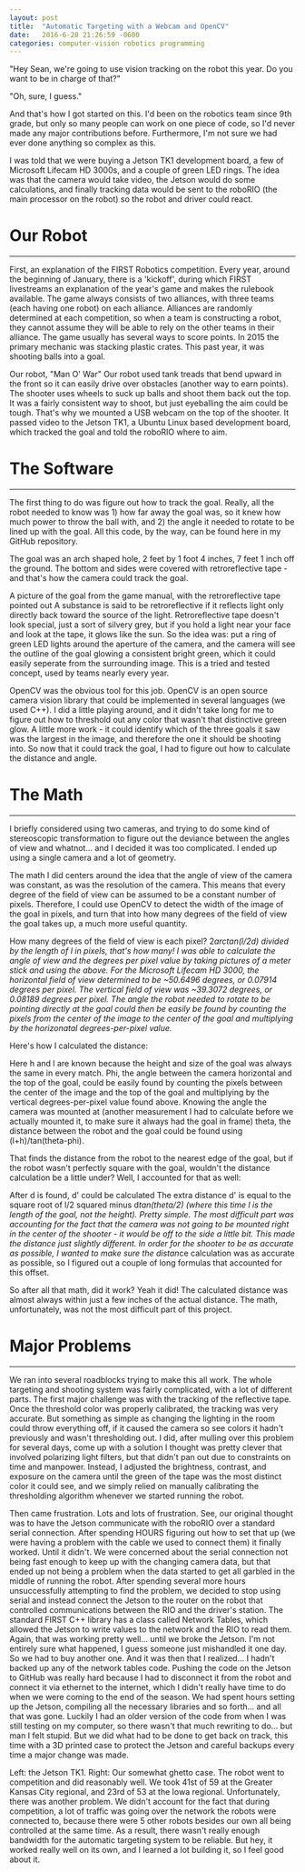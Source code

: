 ```yaml
---
layout: post
title:  "Automatic Targeting with a Webcam and OpenCV"
date:   2016-6-28 21:26:59 -0600
categories: computer-vision robotics programming
---
```

"Hey Sean, we're going to use vision tracking on the robot this year. Do you want to be in charge of that?"

"Oh, sure, I guess."

And that's how I got started on this. I'd been on the robotics team since 9th grade, but only so many people can work on one piece of code, so I'd never made any major contributions before. Furthermore, I'm not sure we had ever done anything so complex as this.

I was told that we were buying a Jetson TK1 development board, a few of Microsoft Lifecam HD 3000s, and a couple of green LED rings. The idea was that the camera would take video, the Jetson would do some calculations, and finally tracking data would be sent to the roboRIO (the main processor on the robot) so the robot and driver could react.

# Our Robot
* * *

First, an explanation of the FIRST Robotics competition. Every year, around the beginning of January, there is a 'kickoff', during which FIRST livestreams an explanation of the year's game and makes the rulebook available. The game always consists of two alliances, with three teams (each having one robot) on each alliance. Alliances are randomly determined at each competition, so when a team is constructing a robot, they cannot assume they will be able to rely on the other teams in their alliance. The game usually has several ways to score points. In 2015 the primary mechanic was stacking plastic crates. This past year, it was shooting balls into a goal.

Our robot, "Man O' War"
Our robot used tank treads that bend upward in the front so it can easily drive over obstacles (another way to earn points). The shooter uses wheels to suck up balls and shoot them back out the top. It was a fairly consistent way to shoot, but just eyeballing the aim could be tough. That's why we mounted a USB webcam on the top of the shooter. It passed video to the Jetson TK1, a Ubuntu Linux based development board, which tracked the goal and told the roboRIO where to aim.

# The Software
* * *

The first thing to do was figure out how to track the goal. Really, all the robot needed to know was 1) how far away the goal was, so it knew how much power to throw the ball with, and 2) the angle it needed to rotate to be lined up with the goal. All this code, by the way, can be found here in my GitHub repository.

The goal was an arch shaped hole, 2 feet by 1 foot 4 inches, 7 feet 1 inch off the ground. The bottom and sides were covered with retroreflective tape - and that's how the camera could track the goal.

A picture of the goal from the game manual, with the retroreflective tape pointed out
A substance is said to be retroreflective if it reflects light only directly back toward the source of the light. Retroreflective tape doesn't look special, just a sort of silvery grey, but if you hold a light near your face and look at the tape, it glows like the sun. So the idea was: put a ring of green LED lights around the aperture of the camera, and the camera will see the outline of the goal glowing a consistent bright green, which it could easily seperate from the surrounding image. This is a tried and tested concept, used by teams nearly every year.

OpenCV was the obvious tool for this job. OpenCV is an open source camera vision library that could be implemented in several languages (we used C++). I did a little playing around, and it didn't take long for me to figure out how to threshold out any color that wasn't that distinctive green glow. A little more work - it could identify which of the three goals it saw was the largest in the image, and therefore the one it should be shooting into. So now that it could track the goal, I had to figure out how to calculate the distance and angle.

# The Math
* * *

I briefly considered using two cameras, and trying to do some kind of stereoscopic transformation to figure out the deviance between the angles of view and whatnot... and I decided it was too complicated. I ended up using a single camera and a lot of geometry.

The math I did centers around the idea that the angle of view of the camera was constant, as was the resolution of the camera. This means that every degree of the field of view can be assumed to be a constant number of pixels. Therefore, I could use OpenCV to detect the width of the image of the goal in pixels, and turn that into how many degrees of the field of view the goal takes up, a much more useful quantity.

How many degrees of the field of view is each pixel? 2*arctan(l/2d) divided by the length of l in pixels, that's how many!
I was able to calculate the angle of view and the degrees per pixel value by taking pictures of a meter stick and using the above. For the Microsoft Lifecam HD 3000, the horizontal field of view determined to be ~50.6496 degrees, or 0.07914 degrees per pixel. The vertical field of view was ~39.3072 degrees, or 0.08189 degrees per pixel. The angle the robot needed to rotate to be pointing directly at the goal could then be easily be found by counting the pixels from the center of the image to the center of the goal and multiplying by the horizonatal degrees-per-pixel value.*

Here's how I calculated the distance:

Here h and l are known because the height and size of the goal was always the same in every match.
Phi, the angle between the camera horizontal and the top of the goal, could be easily found by counting the pixels between the center of the image and the top of the goal and multiplying by the vertical degrees-per-pixel value found above. Knowing the angle the camera was mounted at (another measurement I had to calculate before we actually mounted it, to make sure it always had the goal in frame) theta, the distance between the robot and the goal could be found using (l+h)/tan(theta-phi).

That finds the distance from the robot to the nearest edge of the goal, but if the robot wasn't perfectly square with the goal, wouldn't the distance calculation be a little under? Well, I accounted for that as well:

After d is found, d' could be calculated
The extra distance d' is equal to the square root of l/2 squared minus d*tan(theta/2) (where this time l is the length of the goal, not the height). Pretty simple. The most difficult part was accounting for the fact that the camera was not going to be mounted right in the center of the shooter - it would be off to the side a little bit. This made the distance just slightly different. In order for the shooter to be as accurate as possible, I wanted to make sure the distan*ce calculation was as accurate as possible, so I figured out a couple of long formulas that accounted for this offset.

So after all that math, did it work? Yeah it did! The calculated distance was almost always within just a few inches of the actual distance. The math, unfortunately, was not the most difficult part of this project.

# Major Problems
* * *

We ran into several roadblocks trying to make this all work. The whole targeting and shooting system was fairly complicated, with a lot of different parts. The first major challenge was with the tracking of the reflective tape. Once the threshold color was properly calibrated, the tracking was very accurate. But something as simple as changing the lighting in the room could throw everything off, if it caused the camera so see colors it hadn't previously and wasn't thresholding out. I did, after mulling over this problem for several days, come up with a solution I thought was pretty clever that involved polarizing light filters, but that didn't pan out due to constraints on time and manpower. Instead, I adjusted the brightness, contrast, and exposure on the camera until the green of the tape was the most distinct color it could see, and we simply relied on manually calibrating the thresholding algorithm whenever we started running the robot.

Then came frustration. Lots and lots of frustration. See, our original thought was to have the Jetson communicate with the roboRIO over a standard serial connection. After spending HOURS figuring out how to set that up (we were having a problem with the cable we used to connect them) it finally worked. Until it didn't. We were concerned about the serial connection not being fast enough to keep up with the changing camera data, but that ended up not being a problem when the data started to get all garbled in the middle of running the robot. After spending several more hours unsuccessfully attempting to find the problem, we decided to stop using serial and instead connect the Jetson to the router on the robot that controlled communications between the RIO and the driver's station. The standard FIRST C++ library has a class called Network Tables, which allowed the Jetson to write values to the network and the RIO to read them. Again, that was working pretty well... until we broke the Jetson. I'm not entirely sure what happened, I guess someone just mishandled it one day. So we had to buy another one. And it was then that I realized... I hadn't backed up any of the network tables code. Pushing the code on the Jetson to GitHub was really hard because I had to disconnect it from the robot and connect it via ethernet to the internet, which I didn't really have time to do when we were coming to the end of the season. We had spent hours setting up the Jetson, compiling all the necessary libraries and so forth... and all that was gone. Luckily I had an older version of the code from when I was still testing on my computer, so there wasn't that much rewriting to do... but man I felt stupid. But we did what had to be done to get back on track, this time with a 3D printed case to protect the Jetson and careful backups every time a major change was made.

Left: the Jetson TK1. Right: Our somewhat ghetto case.
The robot went to competition and did reasonably well. We took 41st of 59 at the Greater Kansas City regional, and 23rd of 53 at the Iowa regional. Unfortunately, there was another problem. We didn't account for the fact that during competition, a lot of traffic was going over the network the robots were connected to, because there were 5 other robots besides our own all being controlled at the same time. As a result, there wasn't really enough bandwidth for the automatic targeting system to be reliable. But hey, it worked really well on its own, and I learned a lot building it, so I feel good about it.